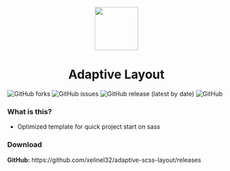 <p align="center">
    <img src="https://i.stack.imgur.com/x4giX.png width="100" height="100">
</p>

<h1 align="center">Adaptive Layout</h1>

![GitHub forks](https://img.shields.io/github/forks/xelinel32/adaptive-layout?color=green&style=flat-square)
![GitHub issues](https://img.shields.io/github/issues-raw/xelinel32/adaptive-layout?style=flat-square)
![GitHub release (latest by date)](https://img.shields.io/github/v/release/xelinel32/adaptive-layout?style=flat-square)
![GitHub](https://img.shields.io/github/license/xelinel32/adaptive-layout?style=flat-square)

### What is this?
- Optimized template for quick project start on sass

### Download
<div>
    <p><b>GitHub:</b> https://github.com/xelinel32/adaptive-scss-layout/releases</p>
</div>
